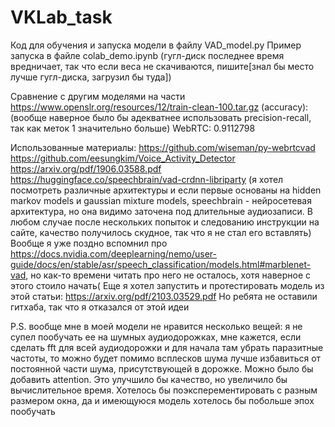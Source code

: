 # VKLab_task

Код для обучения и запуска модели в файлу VAD_model.py
Пример запуска в файле colab_demo.ipynb
(гугл-диск последнее время вредничает, так что если веса не скачиваются, пишите[знал бы место лучше гугл-диска, загрузил бы туда])

Сравнение с другим моделями на части https://www.openslr.org/resources/12/train-clean-100.tar.gz (accuracy):
(вообще наверное было бы адекватнее использовать precision-recall, так как меток 1 значительно больше)
WebRTC: 0.9112798


Использованные материалы:
https://github.com/wiseman/py-webrtcvad
https://github.com/eesungkim/Voice_Activity_Detector
https://arxiv.org/pdf/1906.03588.pdf
https://huggingface.co/speechbrain/vad-crdnn-libriparty
(я хотел посмотреть различные архитектуры и если первые основаны на hidden markov models и gaussian mixture models, speechbrain - нейросетевая архитектура, но она видимо заточена под длительные аудиозаписи. В любом случае после нескольких попыток и следованию инструкции на сайте, качество получилось скудное, так что я не стал его вставлять)
Вообще я уже поздно вспомнил про https://docs.nvidia.com/deeplearning/nemo/user-guide/docs/en/stable/asr/speech_classification/models.html#marblenet-vad, но как-то времени читать про него не осталось, хотя наверное с этого стоило начать(
Еще я хотел запустить и протестировать модель из этой статьи:
https://arxiv.org/pdf/2103.03529.pdf
Но ребята не оставили гитхаба, так что я отказался от этой идеи

P.S. вообще мне в моей модели не нравится несколько вещей: я не супел пообучать ее на шумных аудиодорожках, мне кажется, если сделать fft для всей аудиодорожки и для начала там убрать паразитные частоты, то можно будет помимо всплесков шума лучше избавиться от постоянной части шума, присутствующей в дорожке. Можно было бы добавить attention. Это улучшило бы качество, но увеличило бы вычислительное время. Хотелось бы поэксперементировать с разным размером окна, да и имеющуюся модель хотелось бы побольше эпох пообучать
